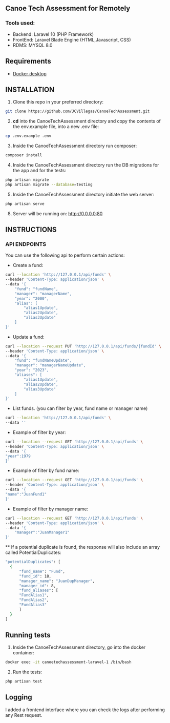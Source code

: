 ## Canoe Tech Assessment for Remotely

### Tools used:
- Backend: Laravel 10 (PHP Framework)
- FrontEnd: Laravel Blade Engine (HTML,Javascript, CSS)
- RDMS: MYSQL 8.0

## Requirements
- [Docker desktop](https://www.docker.com/products/docker-desktop/)

## INSTALLATION
1. Clone this repo in your preferred directory:
```bash
git clone https://github.com/JCVillegas/CanoeTechAssessment.git
```
2. **cd** into the CanoeTechAssessment directory and copy the contents of the env.example file, into a new .env file:
```bash
cp .env.example .env
```
3. Inside the CanoeTechAssessment directory run composer:
```bash
composer install
```
4. Inside the CanoeTechAssessment directory run the DB migrations for the app and for the tests:
```bash
php artisan migrate
php artisan migrate --database=testing
```
5. Inside the CanoeTechAssessment directory  initiate the web server:
```bash
php artisan serve
```

8. Server will be running on: http://0.0.0.0:80

## INSTRUCTIONS

### API ENDPOINTS
You can use the following api to perform certain actions:
- Create a fund:
```bash
curl --location 'http://127.0.0.1/api/funds' \
--header 'Content-Type: application/json' \
--data '{
    "fund": "fundName",
    "manager": "managerName",
    "year": "2000",
    "alias": [
        "alias1Update",
        "alias2Update",
        "alias3Update"
    ]
}'
```
- Update a fund:
```bash
curl --location --request PUT 'http://127.0.0.1/api/funds/{fundId' \
--header 'Content-Type: application/json' \
--data '{
    "fund": "fundNameUpdate",
    "manager": "managerNameUpdate",
    "year": "2023",
    "aliases": [
        "alias1Update",
        "alias2Update",
        "alias3Update"
    ]
}'
```

- List funds. (you can filter by year, fund name or manager name)
```bash
curl --location 'http://127.0.0.1/api/funds' \
--data ''
```
 - Example of filter by year:
```bash
curl --location --request GET 'http://127.0.0.1/api/funds' \
--header 'Content-Type: application/json' \
--data '{
"year":1979
}'
```
- Example of filter by fund name:
```bash
curl --location --request GET 'http://127.0.0.1/api/funds' \
--header 'Content-Type: application/json' \
--data '{
"name":"JuanFund1"
}'
```
- Example of filter by manager name:
```bash
curl --location --request GET 'http://127.0.0.1/api/funds' \
--header 'Content-Type: application/json' \
--data '{
    "manager":"JuanManager1"
}'
```

** If a potential duplicate is found, the response will also include an array called PotentialDuplicates:
```bash
"potentialDuplicates": [
  {
      "fund_name": "Fund",
      "fund_id": 18,
      "manager_name": "JuanDupManager",
      "manager_id": 8,
      "fund_aliases": [
      "FundAlias1",
      "FundAlias2",
      "FundAlias3"
      ]
  }
]
```

## Running tests
1. Inside the CanoeTechAssessment directory, go into the docker container:
```bash
docker exec -it canoetechassessment-laravel-1 /bin/bash
```

2. Run the tests:
```bash
php artisan test
```

## Logging
I added a frontend interface where you can check the logs after performing any Rest request.
